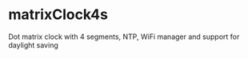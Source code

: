 # matrixClock4s
Dot matrix clock with 4 segments, NTP, WiFi manager and support for daylight saving 
